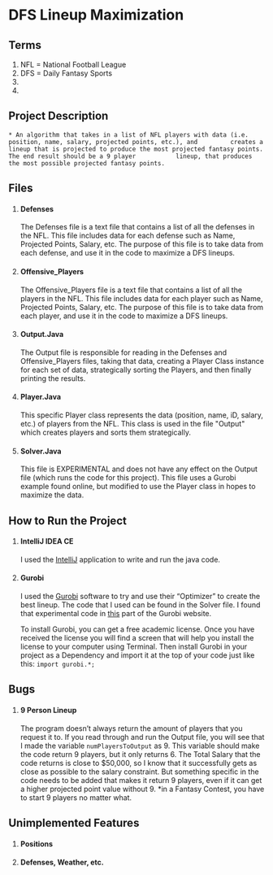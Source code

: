 # DFS Lineup Maximization

## Terms

1. NFL = National Football League
2. DFS = Daily Fantasy Sports
3. 
4.

## Project Description

    * An algorithm that takes in a list of NFL players with data (i.e. position, name, salary, projected points, etc.), and         creates a lineup that is projected to produce the most projected fantasy points. The end result should be a 9 player           lineup, that produces the most possible projected fantasy points.

## Files

1. #### Defenses

    The Defenses file is a text file that contains a list of all the defenses in the NFL. This file includes data for each         defense such as Name, Projected Points, Salary, etc. The purpose of this file is to take data from each defense, and           use it in the code to maximize a DFS lineups. 

2. #### Offensive_Players

    The Offensive_Players file is a text file that contains a list of all the players in the NFL. This file includes data for     each player such as Name, Projected Points, Salary, etc. The purpose of this file is to take data from each player, and       use it in the code to maximize a DFS lineups.

3. #### Output.Java

    The Output file is responsible for reading in the Defenses and Offensive_Players files, taking that data, creating a           Player Class instance for each set of data, strategically sorting the Players, and then finally printing the results.

4. #### Player.Java

    This specific Player class represents the data (position, name, iD, salary, etc.) of players from the NFL.
    This class is used in the file "Output" which creates players and sorts them strategically.  

5. #### Solver.Java

    This file is EXPERIMENTAL and does not have any effect on the Output file (which runs the code for this project).
    This file uses a Gurobi example found online, but modified to use the Player class in hopes to maximize the data.

## How to Run the Project

1. #### IntelliJ IDEA CE

    I used the [IntelliJ](https://www.google.com) application to write and run the java code.

2. #### Gurobi

   I used the [Gurobi](http://www.gurobi.com/) software to try and use their “Optimizer” to create the best lineup. The code      that I used can be found in the Solver file. I found that experimental code in [this](http://www.gurobi.com/documentation/)    part of the Gurobi website. 
   
   To install Gurobi, you can get a free academic license. Once you have received the license you will find a screen that will    help you install the license to your computer using Terminal. Then install Gurobi in your project as a Dependency and          import it at the top of your code just like this: `import gurobi.*;`


## Bugs

1. #### 9 Person Lineup

    The program doesn’t always return the amount of players that you request it to. If you read through and run the Output         file, you will see that I made the variable `numPlayersToOutput` as 9. This variable should make the code return 9             players, but it only returns 6. The Total Salary that the code returns is close to $50,000, so I know that it successfully     gets as close as possible to the salary constraint. But something specific in the code needs to be added that makes it         return 9 players, even if it can get a higher projected point value without 9. 
    *in a Fantasy Contest, you have to start 9 players no matter what.

## Unimplemented Features

1. #### Positions

2. #### Defenses, Weather, etc.
